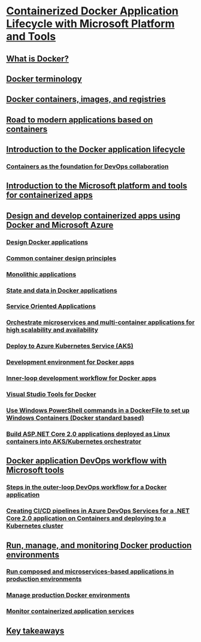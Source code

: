 # [Containerized Docker Application Lifecycle with Microsoft Platform and Tools](index.md)

## [What is Docker?](what-is-docker.md)

## [Docker terminology](docker-terminology.md)

## [Docker containers, images, and registries](docker-containers-images-and-registries.md)

## [Road to modern applications based on containers](road-to-modern-applications-based-on-containers.md)

## [Introduction to the Docker application lifecycle](Docker-application-lifecycle/index.md)

### [Containers as the foundation for DevOps collaboration](Docker-application-lifecycle/containers-foundation-for-devops-collaboration.md)

## [Introduction to the Microsoft platform and tools for containerized apps](Microsoft-platform-tools-containerized-apps/index.md)

## [Design and develop containerized apps using Docker and Microsoft Azure](design-develop-containerized-apps/index.md)

### [Design Docker applications](design-develop-containerized-apps/design-docker-applications.md)

### [Common container design principles](design-develop-containerized-apps/common-container-design-principles.md)

### [Monolithic applications](design-develop-containerized-apps/monolithic-applications.md)

### [State and data in Docker applications](design-develop-containerized-apps/state-and-data-in-docker-applications.md)

### [Service Oriented Applications](design-develop-containerized-apps/soa-applications.md)

### [Orchestrate microservices and multi-container applications for high scalability and availability](design-develop-containerized-apps/orchestrate-high-scalability-availability.md)

### [Deploy to Azure Kubernetes Service (AKS)](design-develop-containerized-apps/deploy-azure-kubernetes-service.md)

### [Development environment for Docker apps](design-develop-containerized-apps/docker-apps-development-environment.md)

### [Inner-loop development workflow for Docker apps](design-develop-containerized-apps/docker-apps-inner-loop-workflow.md)

### [Visual Studio Tools for Docker](design-develop-containerized-apps/visual-studio-tools-for-docker.md)

### [Use Windows PowerShell commands in a DockerFile to set up Windows Containers (Docker standard based)](design-develop-containerized-apps/set-up-windows-containers-with-powershell.md)

### [Build ASP.NET Core 2.0 applications deployed as Linux containers into AKS/Kubernetes orchestrator](design-develop-containerized-apps/build-aspnet-core-applications-linux-containers-aks-kubernetes.md)

## [Docker application DevOps workflow with Microsoft tools](docker-devops-workflow/index.md)

### [Steps in the outer-loop DevOps workflow for a Docker application](docker-devops-workflow/docker-application-outer-loop-devops-workflow.md)

### [Creating CI/CD pipelines in Azure DevOps Services for a .NET Core 2.0 application on Containers and deploying to a Kubernetes cluster](docker-devops-workflow/create-ci-cd-pipelines-azure-devops-services-aspnetcore-kubernetes.md)

## [Run, manage, and monitoring Docker production environments](run-manage-monitor-docker-environments/index.md)

### [Run composed and microservices-based applications in production environments](run-manage-monitor-docker-environments/run-microservices-based-applications-in-production.md)

### [Manage production Docker environments](run-manage-monitor-docker-environments/manage-production-docker-environments.md)

### [Monitor containerized application services](run-manage-monitor-docker-environments/monitor-containerized-application-services.md)

## [Key takeaways](key-takeaways/index.md)
